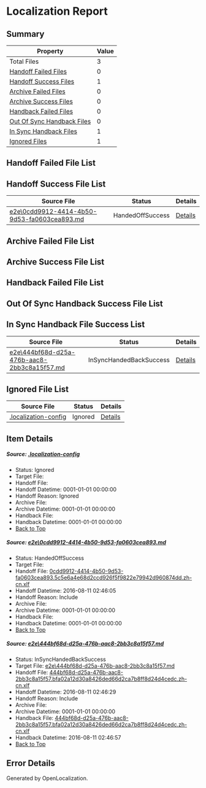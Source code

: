 # <a name='report-top'></a> Localization Report

## Summary
 Property | Value 
 -------- | ----- 
 Total Files | 3
[ Handoff Failed Files ](#handoff-failed-list)| 0
[ Handoff Success Files ](#handoff-success-list)| 1
[ Archive Failed Files ](#archive-failed-list)| 0
[ Archive Success Files ](#archive-success-list)| 0
[ Handback Failed Files ](#handback-failed-list)| 0
[ Out Of Sync Handback Files ](#outofsync-handback-success-list)| 0
[ In Sync Handback Files ](#insync-handback-success-list)| 1
[ Ignored Files ](#ignored-list)| 1

## <a name='handoff-failed-list'></a> Handoff Failed File List

## <a name='handoff-success-list'></a> Handoff Success File List
 Source File | Status | Details 
 ----------- | ------ | ------- 
 [e2e\0cdd9912-4414-4b50-9d53-fa0603cea893.md](https://github.com/OpenLocalizationTestOrg/oltest/blob/fb1ade7660afcb8904db0ee9140acc13016925b4/e2e/0cdd9912-4414-4b50-9d53-fa0603cea893.md) | HandedOffSuccess | [Details](#45aa3a69629fbb61679ce8ef9dc92546810059401)

## <a name='archive-failed-list'></a> Archive Failed File List

## <a name='archive-success-list'></a> Archive Success File List

## <a name='handback-failed-list'></a> Handback Failed File List

## <a name='outofsync-handback-success-list'></a> Out Of Sync Handback Success File List

## <a name='insync-handback-success-list'></a> In Sync Handback File Success List
 Source File | Status | Details 
 ----------- | ------ | ------- 
 [e2e\444bf68d-d25a-476b-aac8-2bb3c8a15f57.md](https://github.com/OpenLocalizationTestOrg/oltest/blob/3b93d1b9b3ca0c21ea91dfac2d2f514ace42ce49/e2e/444bf68d-d25a-476b-aac8-2bb3c8a15f57.md) | InSyncHandedBackSuccess | [Details](#f876ffe869c454489e5f9a3d16c73434fa0229012)

## <a name='ignored-list'></a> Ignored File List
 Source File | Status | Details 
 ----------- | ------ | ------- 
 [.localization-config](https://github.com/OpenLocalizationTestOrg/oltest/blob/3b93d1b9b3ca0c21ea91dfac2d2f514ace42ce49/.localization-config) | Ignored | [Details](#3d4f252ac210baf56311d7e97dcc2db10974dbd20)

## Item Details
##### <a name='3d4f252ac210baf56311d7e97dcc2db10974dbd20'></a> Source: [.localization-config](https://github.com/OpenLocalizationTestOrg/oltest/blob/3b93d1b9b3ca0c21ea91dfac2d2f514ace42ce49/.localization-config)
* Status: Ignored
* Target File: 
* Handoff File: 
* Handoff Datetime: 0001-01-01 00:00:00
* Handoff Reason: Ignored
* Archive File: 
* Archive Datetime: 0001-01-01 00:00:00
* Handback File: 
* Handback Datetime: 0001-01-01 00:00:00
* [Back to Top](#report-top)

##### <a name='45aa3a69629fbb61679ce8ef9dc92546810059401'></a> Source: [e2e\0cdd9912-4414-4b50-9d53-fa0603cea893.md](https://github.com/OpenLocalizationTestOrg/oltest/blob/fb1ade7660afcb8904db0ee9140acc13016925b4/e2e/0cdd9912-4414-4b50-9d53-fa0603cea893.md)
* Status: HandedOffSuccess
* Target File: 
* Handoff File: [0cdd9912-4414-4b50-9d53-fa0603cea893.5c5e6a4e68d2ccd926f5f9822e79942d960874dd.zh-cn.xlf](https://github.com/OpenLocalizationTestOrg/olhandoff-e2e/blob/f1e6a4671e8bb9ed2c64aa64a50fab04f579a444/ol-handoff/OpenLocalizationTestOrg/ol-test-zhcn/ci/ht/0cdd9912-4414-4b50-9d53-fa0603cea893.5c5e6a4e68d2ccd926f5f9822e79942d960874dd.zh-cn.xlf)
* Handoff Datetime: 2016-08-11 02:46:05
* Handoff Reason: Include
* Archive File: 
* Archive Datetime: 0001-01-01 00:00:00
* Handback File: 
* Handback Datetime: 0001-01-01 00:00:00
* [Back to Top](#report-top)

##### <a name='f876ffe869c454489e5f9a3d16c73434fa0229012'></a> Source: [e2e\444bf68d-d25a-476b-aac8-2bb3c8a15f57.md](https://github.com/OpenLocalizationTestOrg/oltest/blob/3b93d1b9b3ca0c21ea91dfac2d2f514ace42ce49/e2e/444bf68d-d25a-476b-aac8-2bb3c8a15f57.md)
* Status: InSyncHandedBackSuccess
* Target File: [e2e\444bf68d-d25a-476b-aac8-2bb3c8a15f57.md](https://github.com/OpenLocalizationTestOrg/ol-test-zhcn/blob/ddacca96baa3e14578f1675b6d9a3c7b0581bd89/e2e/444bf68d-d25a-476b-aac8-2bb3c8a15f57.md)
* Handoff File: [444bf68d-d25a-476b-aac8-2bb3c8a15f57.bfa02a12d30a8426ded66d2ca7b8ff8d24d4cedc.zh-cn.xlf](https://github.com/OpenLocalizationTestOrg/olhandoff-e2e/blob/d434ce7abf9d0b9591cccdad3b59961a0550cfca/ol-handoff/OpenLocalizationTestOrg/ol-test-zhcn/ci/ht/444bf68d-d25a-476b-aac8-2bb3c8a15f57.bfa02a12d30a8426ded66d2ca7b8ff8d24d4cedc.zh-cn.xlf)
* Handoff Datetime: 2016-08-11 02:46:29
* Handoff Reason: Include
* Archive File: 
* Archive Datetime: 0001-01-01 00:00:00
* Handback File: [444bf68d-d25a-476b-aac8-2bb3c8a15f57.bfa02a12d30a8426ded66d2ca7b8ff8d24d4cedc.zh-cn.xlf](https://github.com/OpenLocalizationTestOrg/olhandback-e2e/blob/af69a964083cf61b956d6931ce62d4bdfb1b61bc/ol-handback/OpenLocalizationTestOrg/ol-test-zhcn/ci/ht/444bf68d-d25a-476b-aac8-2bb3c8a15f57.bfa02a12d30a8426ded66d2ca7b8ff8d24d4cedc.zh-cn.xlf)
* Handback Datetime: 2016-08-11 02:46:57
* [Back to Top](#report-top)


## Error Details

Generated by OpenLocalization.

